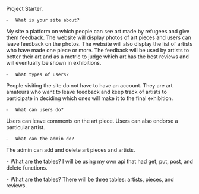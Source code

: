 Project Starter.


	⁃	What is your site about?
My site a platform on which people can see art made by refugees and give them feedback. The website will display photos of art pieces and users can leave feedback on the photos. The website will also display the list of artists who have made one piece or more.
The feedback will be used by artists to better their art and as a metric to judge which art has the best reviews and will eventually be shown in exhibitions.

	⁃	What types of users?
People visiting the site do not have to have an account. They are art amateurs who want to leave feedback and keep track of artists to participate in deciding which ones will make it to the final exhibition.

	⁃	What can users do?
Users can leave comments on the art piece. Users can also endorse a particular artist.

	⁃	What can the admin do?
The admin can add and delete art pieces and artists.

⁃	What are the tables?
 I will be using my own api that had get, put, post, and delete functions.

 ⁃	What are the tables?
There will be three tables: artists, pieces, and reviews. 
